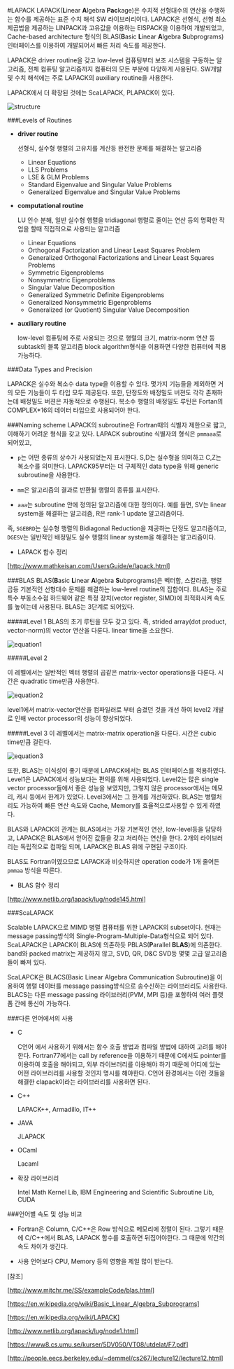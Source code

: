 #LAPACK
LAPACK(**L**inear **A**lgebra **Pac**kage)은 수치적 선형대수의 연산을 수행하는 함수를 제공하는 표준 수치 해석 SW 라이브러리이다.
LAPACK은 선형식, 선형 최소 제곱법을 제공하는 LINPACK과 고유값을 이용하는 EISPACK을 이용하여 개발되었고,
Cache-based architecture 형식의 BLAS(**B**asic **L**inear **A**lgebra **S**ubprograms) 인터페이스를 이용하여 개발되어서 빠른 처리 속도를 제공한다.

LAPACK은 driver routine을 갖고 low-level 컴퓨팅부터 보조 시스템을 구동하는 알고리즘, 전체 컴퓨팅 알고리즘까지 컴퓨터의 모든 부분에
다양하게 사용된다. SW개발 및 수치 해석에는 주로 LAPACK의 auxiliary routine을 사용한다.

LAPACK에서 더 확장된 것에는 ScaLAPACK, PLAPACK이 있다.

![structure](http://people.eecs.berkeley.edu/~demmel/cs267/lecture12/ScaLAPACK.gif)


###Levels of Routines

 * **driver routine**
	
	  선형식, 실수형 행렬의 고유치를 계산등 완전한 문제를 해결하는 알고리즘
	- Linear Equations
	- LLS Problems
	- LSE & GLM Problems
	- Standard Eigenvalue and Singular Value Problems
	- Generalized Eigenvalue and Singular Value Problems
 
 * **computational routine**
	
	  LU 인수 분해, 일반 실수형 행렬을 tridiagonal 행렬로 줄이는 연산 등의 명확한 작업을 할때 직접적으로 사용되는 알고리즘
	- Linear Equations
	- Orthogonal Factorization and Linear Least Squares Problem
	- Generalized Orthogonal Factorizations and Linear Least Squares Problems
	- Symmetric Eigenproblems
	- Nonsymmetric Eigenproblems
	- Singular Value Decomposition
	- Generalized Symmetric Definite Eigenproblems
	- Generalized Nonsymmetric Eigenproblems
	- Generalized (or Quotient) Singular Value Decomposition

 * **auxiliary routine**
	
	  low-level 컴퓨팅에 주로 사용되는 것으로 행렬의 크기, matrix-norm 연산 등 subtask의 블록 알고리즘
	  block algorithm형식을 이용하면 다양한 컴퓨터에 적용 가능하다.
	

###Data Types and Precision

LAPACK은 실수와 복소수 data type을 이용할 수 있다. 몇가지 기능들을 제외하면 거의 모든 기능들이 두 타입 모두 제공된다.
또한, 단정도와 배정밀도 버젼도 각각 존재하는데 배정밀도 버젼은 자동적으로 수행된다. 복소수 행렬의 배정밀도 루틴은 Fortan의
COMPLEX*16의 데이터 타입으로 사용되어야 한다.


###Naming scheme
LAPACK의 subroutine은 Fortran때의 식별자 제한으로 짧고, 이해하기 어려운 형식을 갖고 있다.
LAPACK subroutine 식별자의 형식은 `pmmaaa`로 되어있고,

 * `p`는 어떤 종류의 상수가 사용되었는지 표시한다. S,D는 실수형을 의미하고 C,Z는 복소수를 의미한다.
   LAPACK95부터는 더 구체적인 data type을 위해 generic subroutine을 사용한다.

 * `mm`은 알고리즘의 결과로 반환될 행렬의 종류를 표시한다. 

 * `aaa`는 subroutine 안에 정의된 알고리즘에 대한 정의이다. 예를 들면, SV는 linear system을 해결하는 알고리즘, R은 rank-1 update 알고리즘이다.

즉, `SGEBRD`는 실수형 행렬의 Bidiagonal Reduction을 제공하는 단정도 알고리즘이고, `DGESV`는 일반적인 배정밀도 실수 행렬의 linear system을 해결하는 알고리즘이다.

 * LAPACK 함수 정리

 [http://www.mathkeisan.com/UsersGuide/e/lapack.html]


###BLAS
BLAS(**B**asic **L**inear **A**lgebra **S**ubprograms)은 벡터합, 스칼라곱, 행렬 곱등 기본적인 선형대수 문제를 해결하는 low-level routine의 집합이다.
BLAS는 주로 특수 부동소수점 하드웨어 같은 특정 장치(vector register, SIMD)에 최적화시켜 속도를 높이는데 사용된다. BLAS는 3단계로 되어있다.

#####Level 1
BLAS의 초기 루틴을 모두 갖고 있다. 즉, strided array(dot product, vector-norm)의 vector 연산을 다룬다. linear time을 소요한다.

![equation1](https://wikimedia.org/api/rest_v1/media/math/render/svg/1016203a2d42763e37d205e26e35a740a5fe53e5)


#####Level 2

이 레벨에서는 일반적인 벡터 행렬의 곱같은 matrix-vector operations을 다룬다. 시간은 quadratic time만큼 사용한다.

![equation2](https://wikimedia.org/api/rest_v1/media/math/render/svg/7658d5f7f6154333ccab6b64baa66163e5ef8d6f)

level1에서 matrix-vector연산을 컴파일러로 부터 숨겼던 것을 개선 하여 level2 개발로 인해 vector processor의 성능이 향상되었다.


#####Level 3
이 레벨에서는 matrix-matrix operation을 다룬다. 시간은 cubic time만큼 걸린다.

![equation3](https://wikimedia.org/api/rest_v1/media/math/render/svg/7f4f772e55eb95e54083f3bc4a177e171c4f7cdc)


또한, BLAS는 이식성이 좋기 때문에 LAPACK에서는 BLAS 인터페이스를 적용하였다. Level1은 LAPACK에서 성능보다는 편의를 위해 사용되었다. 
Level2는 많은 single vector processor들에서 좋은 성능을 보였지만, 그렇지 않은 processor에서는 메모리, 캐시 등에서 한계가 있었다.
Level3에서는 그 한계를 개선하였다. BLAS는 병렬처리도 가능하여 빠른 연산 속도와 Cache, Memory를 효율적으로사용할 수 있게 하였다.

BLAS와 LAPACK의 관계는 BLAS에서는 가장 기본적인 연산, low-level등을 담당하고, LAPACK은 BLAS에서 얻어진 값들을 갖고 처리하는 연산을 한다.
2개의 라이브러리는 독립적으로 컴파일 되며, LAPACK은 BLAS 위에 구현된 구조이다.

BLAS도 Fortran이였으므로 LAPACK과 비슷하지만 operation code가 1개 줄어든 `pmmaa` 방식을 따른다.

 * BLAS 함수 정리

 [http://www.netlib.org/lapack/lug/node145.html]


###ScaLAPACK

Scalable LAPACK으로 MIMD 병렬 컴퓨터를 위한 LAPACK의 subset이다. 현재는 message passing방식의 Single-Program-Multiple-Data형식으로 되어 있다.
ScaLAPACK은 LAPACK이 BLAS에 의존하듯 PBLAS(**P**arallel **BLAS**)에 의존한다. band와 packed matrix는 제공하지 않고, SVD, QR, D&C SVD등 몇몇 
고급 알고리즘들이 빠져 있다.

ScaLAPCK은 BLACS(Basic Linear Algebra Communication Subroutine)을 이용하여 행렬 데이터를 message passing방식으로 송수신하는 라이브러리도 사용한다.
BLACS는 다른 message passing 라이브러리(PVM, MPI 등)을 포함하여 여러 플랫폼 간에 통신이 가능하다.



###다른 언어에서의 사용

 * C

	  C언어 에서 사용하기 위해서는 함수 호출 방법과 컴파일 방법에 대하여 고려를 해야한다.
	  Fortran77에서는 call by reference을 이용하기 때문에 C에서도 pointer를 이용하여 호출을 해야되고,
	  외부 라이브러리를 이용해야 하기 때문에 어디에 있는 어떤 라이브러리를 사용할 것인지 명시를 해야한다.
	  C언어 환경에서는 이런 것들을 해결한 clapack이라는 라이브러리를 사용하면 된다.

 * C++

	  LAPACK++, Armadillo, IT++

 * JAVA

	JLAPACK

 * OCaml

	Lacaml

 * 확장 라이브러리

	Intel Math Kernel Lib, IBM Engineering and Scientific Subroutine Lib, CUDA



###언어별 속도 및 성능 비교

 * Fortran은 Column, C/C++은 Row 방식으로 메모리에  정렬이 된다. 그렇기 때문에  C/C++에서 BLAS, LAPACK 함수를 호출하면 뒤집어야한다.
   그 때문에 약간의 속도 차이가 생긴다.

 * 사용 언어보다 CPU, Memory 등의 영향을 제일 많이 받는다.



[참조]

[http://www.mitchr.me/SS/exampleCode/blas.html]

[https://en.wikipedia.org/wiki/Basic_Linear_Algebra_Subprograms]

[https://en.wikipedia.org/wiki/LAPACK]

[http://www.netlib.org/lapack/lug/node1.html]

[https://www8.cs.umu.se/kurser/5DV050/VT08/utdelat/F7.pdf]

[http://people.eecs.berkeley.edu/~demmel/cs267/lecture12/lecture12.html]
